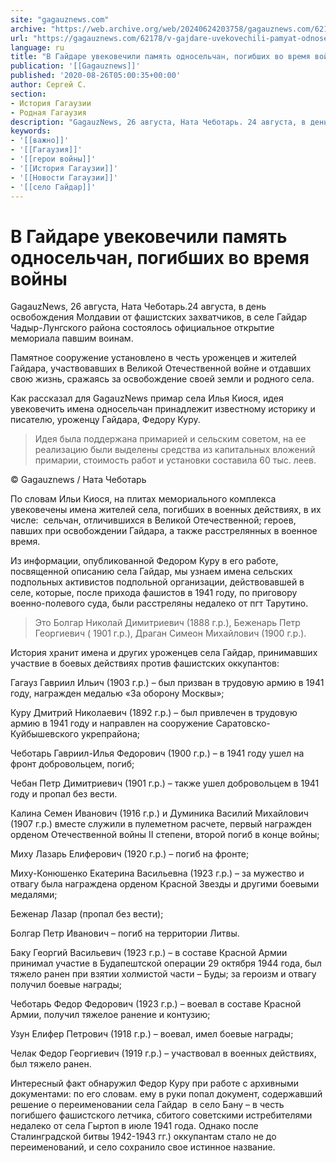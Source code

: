 ```yaml
---
site: "gagauznews.com"
archive: "https://web.archive.org/web/20240624203758/gagauznews.com/62178/v-gajdare-uvekovechili-pamyat-odnoselchan-pogibshih-vo-vremya-vojny.html"
url: "https://gagauznews.com/62178/v-gajdare-uvekovechili-pamyat-odnoselchan-pogibshih-vo-vremya-vojny.html"
language: ru
title: "В Гайдаре увековечили память односельчан, погибших во время войны"
publication: '[[Gagauznews]]'
published: '2020-08-26T05:00:35+00:00'
author: Сергей С.
section:
- История Гагаузии
- Родная Гагаузия
description: "GagauzNews, 26 августа, Ната Чеботарь. 24 августа, в день освобождения Молдавии от фашистских захватчиков, в селе Гайдар Чадыр-Лунгского района состоялось официальное открытие мемориала павшим воинам. Памятное сооружение установлено в честь уроженцев и жителей Гайдара, участвовавших в Великой Отечественной войне и отдавших свою жизнь, сражаясь за освобождение своей земли и родного села. Как рассказал для GagauzNews примар села Илья Киося, идея увековечить имена односельчан принадлежит известному историку и писателю, уроженцу Гайдара, Федору Куру. Идея была поддержана примарией и сельским советом, на ее реализацию были выделены средства из капитальных вложений примарии, стоимость работ и установки составила 60 тыс. леев. По словам Ильи […]"
keywords:
- '[[важно]]'
- '[[Гагаузия]]'
- '[[герои войны]]'
- '[[История Гагаузии]]'
- '[[Новости Гагаузии]]'
- '[[село Гайдар]]'
---
```


# В Гайдаре увековечили память односельчан, погибших во время войны

GagauzNews, 26 августа, Ната Чеботарь.24 августа, в день освобождения Молдавии от фашистских захватчиков, в селе Гайдар Чадыр-Лунгского района состоялось официальное открытие мемориала павшим воинам.

Памятное сооружение установлено в честь уроженцев и жителей Гайдара, участвовавших в Великой Отечественной войне и отдавших свою жизнь, сражаясь за освобождение своей земли и родного села.

Как рассказал для GagauzNews примар села Илья Киося, идея увековечить имена односельчан принадлежит известному историку и писателю, уроженцу Гайдара, Федору Куру.

> Идея была поддержана примарией и сельским советом, на ее реализацию были выделены средства из капитальных вложений примарии, стоимость работ и установки составила 60 тыс. леев.

© Gagauznews / Ната Чеботарь

По словам Ильи Киося, на плитах мемориального комплекса увековечены имена жителей села, погибших в военных действиях, в их числе:  сельчан, отличившихся в Великой Отечественной; героев, павших при освобождении Гайдара, а также расстрелянных в военное время.

Из информации, опубликованной Федором Куру в его работе, посвященной описанию села Гайдар, мы узнаем имена сельских подпольных активистов подпольной организации, действовавшей в селе, которые, после прихода фашистов в 1941 году, по приговору военно-полевого суда, были расстреляны недалеко от пгт Тарутино.

> Это Болгар Николай Димитриевич (1888 г.р.), Беженарь Петр Георгиевич ( 1901 г.р.), Драган Симеон Михайлович (1900 г.р.).

История хранит имена и других уроженцев села Гайдар, принимавших участвие в боевых действиях против фашистских оккупантов:

Гагауз Гавриил Ильич (1903 г.р.) – был призван в трудовую армию в 1941 году, награжден медалью «За оборону Москвы»;

Куру Дмитрий Николаевич (1892 г.р.) – был привлечен в трудовую армию в 1941 году и направлен на сооружение Саратовско-Куйбышевского укрепрайона;

Чеботарь Гавриил-Илья Федорович (1900 г.р.) – в 1941 году ушел на фронт добровольцем, погиб;

Чебан Петр Димитриевич (1901 г.р.) – также ушел добровольцем в 1941 году и пропал без вести.

Калина Семен Иванович (1916 г.р.) и Думиника Василий Михайлович (1907 г.р.) вместе служили в пулеметном расчете, первый награжден орденом Отечественной войны II степени, второй погиб в конце войны;

Миху Лазарь Елиферович (1920 г.р.) – погиб на фронте;

Миху-Конюшенко Екатерина Васильевна (1923 г.р.) – за мужество и отвагу была награждена орденом Красной Звезды и другими боевыми медалями;

Беженар Лазар (пропал без вести);

Болгар Петр Иванович – погиб на территории Литвы.

Баку Георгий Васильевич (1923 г.р.) – в составе Красной Армии принимал участие в Будапештской операции 29 октября 1944 года, был тяжело ранен при взятии холмистой части – Буды; за героизм и отвагу получил боевые награды;

Чеботарь Федор Федорович (1923 г.р.) – воевал в составе Красной Армии, получил тяжелое ранение и контузию;

Узун Елифер Петрович (1918 г.р.) – воевал, имел боевые награды;

Челак Федор Георгиевич (1919 г.р.) – участвовал в военных действиях, был тяжело ранен.

Интересный факт обнаружил Федор Куру при работе с архивными документами: по его словам. ему в руки попал документ, содержавший решение о переименовании села Гайдар  в село Бану – в честь погибшего фашистского летчика, сбитого советскими истребителями недалеко от села Гыртоп в июле 1941 года. Однако после Сталинградской битвы 1942-1943 гг.) оккупантам стало не до переименований, и село сохранило свое истинное название.